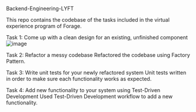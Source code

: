 Backend-Engineering-LYFT

This repo contains the codebase of the tasks included in the virtual experience program of Forage.

Task 1: Come up with a clean design for an existing, unfinished component
![image](https://github.com/themystery19/Backend-Engineering-LYFT/assets/69347352/74eddfc2-489d-4a75-a808-3ded0f00f7b4)


Task 2: Refactor a messy codebase
Refactored the codebase using Factory Pattern.


Task 3: Write unit tests for your newly refactored system
Unit tests written in order to make sure each functionality works as expected.


Task 4: Add new functionality to your system using Test-Driven Development
Used Test-Driven Development workflow to add a new functionality.

